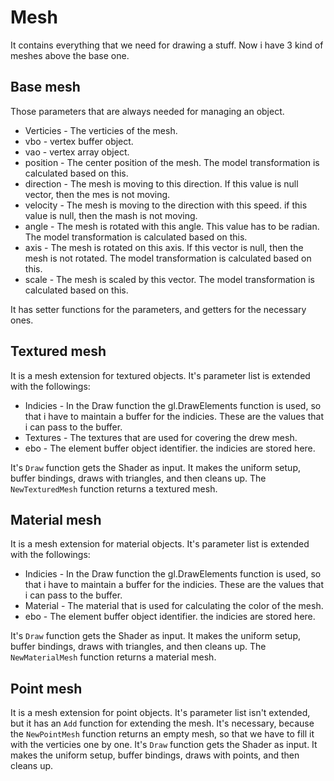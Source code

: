 # Mesh

It contains everything that we need for drawing a stuff. Now i have 3 kind of meshes above the base one.

## Base mesh

Those parameters that are always needed for managing an object.

- Verticies - The verticies of the mesh.
- vbo - vertex buffer object.
- vao - vertex array object.
- position - The center position of the mesh. The model transformation is calculated based on this.
- direction - The mesh is moving to this direction. If this value is null vector, then the mes is not moving.
- velocity - The mesh is moving to the direction with this speed. if this value is null, then the mash is not moving.
- angle - The mesh is rotated with this angle. This value has to be radian. The model transformation is calculated based on this.
- axis - The mesh is rotated on this axis. If this vector is null, then the mesh is not rotated. The model transformation is calculated based on this.
- scale - The mesh is scaled by this vector. The model transformation is calculated based on this.

It has setter functions for the parameters, and getters for the necessary ones.

## Textured mesh

It is a mesh extension for textured objects. It's parameter list is extended with the followings:

- Indicies - In the Draw function the gl.DrawElements function is used, so that i have to maintain a buffer for the indicies. These are the values that i can pass to the buffer.
- Textures - The textures that are used for covering the drew mesh.
- ebo - The element buffer object identifier. the indicies are stored here.

It's `Draw` function gets the Shader as input. It makes the uniform setup, buffer bindings, draws with triangles, and then cleans up. The `NewTexturedMesh` function returns a textured mesh.

## Material mesh

It is a mesh extension for material objects. It's parameter list is extended with the followings:

- Indicies - In the Draw function the gl.DrawElements function is used, so that i have to maintain a buffer for the indicies. These are the values that i can pass to the buffer.
- Material - The material that is used for calculating the color of the mesh.
- ebo - The element buffer object identifier. the indicies are stored here.

It's `Draw` function gets the Shader as input. It makes the uniform setup, buffer bindings, draws with triangles, and then cleans up. The `NewMaterialMesh` function returns a material mesh.

## Point mesh

It is a mesh extension for point objects. It's parameter list isn't extended, but it has an `Add` function for extending the mesh. It's necessary, because the `NewPointMesh` function returns an empty mesh, so that we have to fill it with the verticies one by one. It's `Draw` function gets the Shader as input. It makes the uniform setup, buffer bindings, draws with points, and then cleans up.
